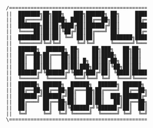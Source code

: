 <p align="center">
    <pre>
              /============================================================================\
              ||  ███████╗██╗███╗   ███╗██████╗ ██╗     ███████╗                          ||
              ||  ██╔════╝██║████╗ ████║██╔══██╗██║     ██╔════╝                          ||
              ||  ███████╗██║██╔████╔██║██████╔╝██║     █████╗                            ||
              ||  ╚════██║██║██║╚██╔╝██║██╔═══╝ ██║     ██╔══╝                            ||
              ||  ███████║██║██║ ╚═╝ ██║██║     ███████╗███████╗                          ||
              ||  ╚══════╝╚═╝╚═╝     ╚═╝╚═╝     ╚══════╝╚══════╝                          ||
              ||  ██████╗  ██████╗ ██╗    ██╗███╗   ██╗██╗      ██████╗  █████╗ ██████╗   ||
              ||  ██╔══██╗██╔═══██╗██║    ██║████╗  ██║██║     ██╔═══██╗██╔══██╗██╔══██╗  ||
              ||  ██║  ██║██║   ██║██║ █╗ ██║██╔██╗ ██║██║     ██║   ██║███████║██║  ██║  ||
              ||  ██║  ██║██║   ██║██║███╗██║██║╚██╗██║██║     ██║   ██║██╔══██║██║  ██║  ||
              ||  ██████╔╝╚██████╔╝╚███╔███╔╝██║ ╚████║███████╗╚██████╔╝██║  ██║██████╔╝  ||
              ||  ╚═════╝  ╚═════╝  ╚══╝╚══╝ ╚═╝  ╚═══╝╚══════╝ ╚═════╝ ╚═╝  ╚═╝╚═════╝   ||
              ||  ██████╗ ██████╗  ██████╗  ██████╗ ██████╗  █████╗ ███╗   ███╗           ||
              ||  ██╔══██╗██╔══██╗██╔═══██╗██╔════╝ ██╔══██╗██╔══██╗████╗ ████║           ||
              ||  ██████╔╝██████╔╝██║   ██║██║  ███╗██████╔╝███████║██╔████╔██║           ||
              ||  ██╔═══╝ ██╔══██╗██║   ██║██║   ██║██╔══██╗██╔══██║██║╚██╔╝██║           ||
              ||  ██║     ██║  ██║╚██████╔╝╚██████╔╝██║  ██║██║  ██║██║ ╚═╝ ██║           ||
              ||  ╚═╝     ╚═╝  ╚═╝ ╚═════╝  ╚═════╝ ╚═╝  ╚═╝╚═╝  ╚═╝╚═╝     ╚═╝           ||
              \============================================================================/
    </pre>
</p>
